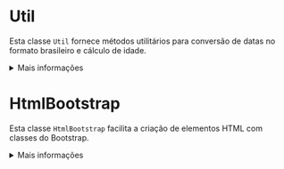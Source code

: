 # Util

Esta classe `Util` fornece métodos utilitários para conversão de datas no formato brasileiro e cálculo de idade.
<details>
<summary>Mais informações</summary>

## Métodos

### `static converteDataBR(dataTexto)`

Converte uma data no formato brasileiro (dd/mm/yyyy) para um objeto `Date` do JavaScript.

#### Parâmetros

- `dataTexto` (string): A data no formato "dd/mm/yyyy".

#### Retorno

- `Date`: Um objeto `Date` correspondente.


#### Exemplo de Uso

```javascript
import Util from './Util';

const data = Util.converteDataBR('30/06/2024');
console.log(data); // Saída: Sun Jun 30 2024 00:00:00 GMT-0300 (Horário Padrão de Brasília)
```

### `static calcularIdade(dataNascimento)`

Calcula a idade com base na data de nascimento fornecida.

#### Parâmetros

- `dataNascimento` (Date): Um objeto `Date` representando a data de nascimento.

#### Retorno

- `number`: A idade calculada.

#### Exemplo de Uso

```javascript
import Util from './Util';

const dataNascimento = Util.converteDataBR('15/04/1990');
const idade = Util.calcularIdade(dataNascimento);
console.log(idade); // Saída: A idade calculada com base na data atual
```
## Notas

- O método `converteDataBR` assume que o formato da data de entrada é sempre "dd/mm/yyyy".
- O método `calcularIdade` leva em consideração as diferenças de meses e dias ao calcular a idade.

## Instalação

Certifique-se de que a classe `Util` está exportada corretamente no seu arquivo e importada onde necessário.

```javascript
// No arquivo Util.js
export default Util;

// No arquivo onde você deseja usar a classe Util
import Util from './caminho/para/Util';
```
</details>

# HtmlBootstrap

Esta classe `HtmlBootstrap` facilita a criação de elementos HTML com classes do Bootstrap.

<details>
<summary>Mais informações</summary>

## Métodos

### `static criarElemento(tag, classes=null, texto=null, link=null, title=null, dataToggle=null, style=null)`

Cria um elemento HTML de acordo com os parâmetros fornecidos.

#### Parâmetros

- `tag` (string): A tag do elemento HTML (e.g., 'div', 'span').
- `classes` (string, opcional): Classes CSS a serem aplicadas ao elemento.
- `texto` (string, opcional): Texto a ser inserido no elemento.
- `link` (string, opcional): URL para elementos de link.
- `title` (string, opcional): Título do elemento.
- `dataToggle` (string, opcional): Atributo data-toggle.
- `style` (string, opcional): Estilos CSS a serem aplicados ao elemento.

#### Retorno

- `HTMLElement`: O elemento HTML criado.

#### Exemplo de Uso

```javascript
import HtmlBootstrap from './HtmlBootstrap';

const div = HtmlBootstrap.criarElemento('div', 'my-class', 'Hello World');
document.body.appendChild(div);
```
### `static criarElementoId(tag, id, classes=null, texto=null, link=null, title=null, dataToggle=null, style=null)`

Cria um elemento HTML com um ID específico.

#### Parâmetros

- `tag` (string): A tag do elemento HTML.
- `id` (string): O ID do elemento.
- `classes` (string, opcional): Classes CSS a serem aplicadas ao elemento.
- `texto` (string, opcional): Texto a ser inserido no elemento.
- `link` (string, opcional): URL para elementos de link.
- `title` (string, opcional): Título do elemento.
- `dataToggle` (string, opcional): Atributo data-toggle.
- `style` (string, opcional): Estilos CSS a serem aplicados ao elemento.

#### Retorno

- `HTMLElement`: O elemento HTML criado.

#### Exemplo de Uso

```javascript
const divComId = HtmlBootstrap.criarElementoId('div', 'unique-id', 'my-class', 'Hello World');
document.body.appendChild(divComId);
```
### `static criarButton(id, classes, texto, funcao=null)`

Cria um botão do Bootstrap.

#### Parâmetros

- `id` (string): O ID do botão.
- `classes` (string): Classes CSS a serem aplicadas ao botão.
- `texto` (string): Texto do botão.
- `funcao` (string, opcional): Função específica a ser aplicada ao botão (e.g., 'imprimir').

#### Retorno

- `HTMLElement`: O botão criado.

#### Exemplo de Uso

```javascript
const button = HtmlBootstrap.criarButton('print-btn', 'btn-primary', 'Imprimir', HtmlBootstrap.funcao.imprimir);
document.body.appendChild(button);
```
### `static criarCard(classes=null)`

Cria um card do Bootstrap.

#### Parâmetros

- `classes` (string, opcional): Classes CSS a serem aplicadas ao card.

#### Retorno

- `HTMLElement`: O card criado.

#### Exemplo de Uso

```javascript
const card = HtmlBootstrap.criarCard('custom-card');
document.body.appendChild(card);
```
### `static criarCardBody(classes=null)`

Cria o corpo de um card do Bootstrap.

#### Parâmetros

- `classes` (string, opcional): Classes CSS a serem aplicadas ao corpo do card.

#### Retorno

- `HTMLElement`: O corpo do card criado.

#### Exemplo de Uso

```javascript
const cardBody = HtmlBootstrap.criarCardBody('custom-body');
document.body.appendChild(cardBody);
```
### `static criarCardTitle(texto, classes=null, id=null)`

Cria um título de card do Bootstrap.

#### Parâmetros

- `texto` (string): O texto do título.
- `classes` (string, opcional): Classes CSS a serem aplicadas ao título.
- `id` (string, opcional): O ID do título.

#### Retorno

- `HTMLElement`: O título do card criado.

#### Exemplo de Uso

```javascript
const cardTitle = HtmlBootstrap.criarCardTitle('Título do Card', 'custom-title', 'card-title-id');
document.body.appendChild(cardTitle);
```
### `static validarArgumento(argumento)`

Verifica se o argumento está vazio, nulo ou em branco.

#### Parâmetros

- `argumento` (any): O argumento a ser verificado.

#### Retorno

- `boolean`: `true` se o argumento for vazio, nulo ou em branco; caso contrário, `false`.

#### Exemplo de Uso

```javascript
const isEmpty = HtmlBootstrap.validarArgumento('');
console.log(isEmpty); // Saída: true

const isNotEmpty = HtmlBootstrap.validarArgumento('Hello');
console.log(isNotEmpty); // Saída: false
```
## Notas

- A classe `HtmlBootstrap` simplifica a criação de elementos HTML utilizando as classes do Bootstrap.
- Ela oferece métodos configuráveis para criar botões, cards e outros elementos estilizados de forma eficiente.
- Os métodos podem ser facilmente expandidos para adicionar novas funcionalidades conforme necessário.

## Instalação

Certifique-se de que a classe `HtmlBootstrap` está exportada corretamente no seu arquivo e importada onde necessário.

```javascript
// No arquivo HtmlBootstrap.js
export default HtmlBootstrap;

// Exemplo de importação em outro arquivo
import HtmlBootstrap from './caminho/para/HtmlBootstrap';
```
</details>
